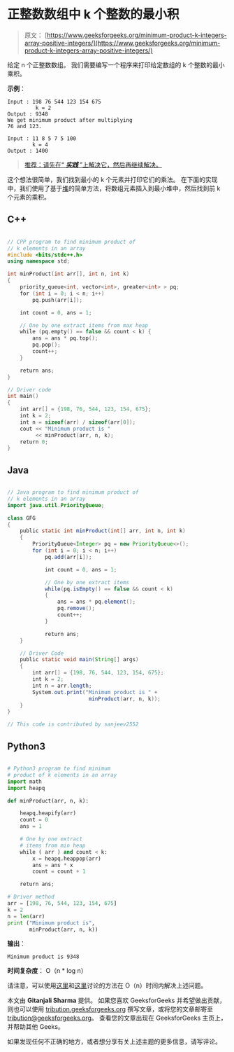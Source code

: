 # 正整数数组中 k 个整数的最小积

> 原文： [https://www.geeksforgeeks.org/minimum-product-k-integers-array-positive-integers/](https://www.geeksforgeeks.org/minimum-product-k-integers-array-positive-integers/)

给定 n 个正整数数组。 我们需要编写一个程序来打印给定数组的 k 个整数的最小乘积。

**示例**：

```
Input : 198 76 544 123 154 675
         k = 2
Output : 9348
We get minimum product after multiplying
76 and 123.

Input : 11 8 5 7 5 100
        k = 4
Output : 1400

```

> [推荐：请先在“ ***实践*** ”上解决它，然后再继续解决。](https://practice.geeksforgeeks.org/problems/minimum-product-of-k-integers/0)

这个想法很简单，我们找到最小的 k 个元素并打印它们的乘法。 在下面的实现中，我们使用了基于[堆](https://www.geeksforgeeks.org/heap-data-structure/)的简单方法，将数组元素插入到最小堆中，然后找到前 k 个元素的乘积。

## C++ 

```cpp

// CPP program to find minimum product of 
// k elements in an array 
#include <bits/stdc++.h> 
using namespace std; 

int minProduct(int arr[], int n, int k) 
{ 
    priority_queue<int, vector<int>, greater<int> > pq; 
    for (int i = 0; i < n; i++) 
        pq.push(arr[i]); 

    int count = 0, ans = 1; 

    // One by one extract items from max heap 
    while (pq.empty() == false && count < k) { 
        ans = ans * pq.top(); 
        pq.pop(); 
        count++; 
    } 

    return ans; 
} 

// Driver code 
int main() 
{ 
    int arr[] = {198, 76, 544, 123, 154, 675}; 
    int k = 2; 
    int n = sizeof(arr) / sizeof(arr[0]); 
    cout << "Minimum product is "
         << minProduct(arr, n, k); 
    return 0; 
} 

```

## Java

```java

// Java program to find minimum product of  
// k elements in an array 
import java.util.PriorityQueue; 

class GFG 
{ 
    public static int minProduct(int[] arr, int n, int k)  
    { 
        PriorityQueue<Integer> pq = new PriorityQueue<>(); 
        for (int i = 0; i < n; i++) 
            pq.add(arr[i]); 

            int count = 0, ans = 1; 

            // One by one extract items 
            while(pq.isEmpty() == false && count < k) 
            { 
                ans = ans * pq.element(); 
                pq.remove(); 
                count++; 
            } 

            return ans; 
    } 

    // Driver Code 
    public static void main(String[] args) 
    { 
        int arr[] = {198, 76, 544, 123, 154, 675}; 
        int k = 2; 
        int n = arr.length; 
        System.out.print("Minimum product is " +  
                          minProduct(arr, n, k)); 
    } 
} 

// This code is contributed by sanjeev2552 

```

## Python3

```py

# Python3 program to find minimum 
# product of k elements in an array 
import math  
import heapq 

def minProduct(arr, n, k): 

    heapq.heapify(arr) 
    count = 0
    ans = 1

    # One by one extract  
    # items from min heap 
    while ( arr ) and count < k: 
        x = heapq.heappop(arr) 
        ans = ans * x 
        count = count + 1

    return ans; 

# Driver method 
arr = [198, 76, 544, 123, 154, 675] 
k = 2
n = len(arr) 
print ("Minimum product is", 
       minProduct(arr, n, k)) 

```

**输出**：

```
Minimum product is 9348

```

**时间复杂度**： O（n * log n）

请注意，可以使用[这里](https://www.geeksforgeeks.org/kth-smallestlargest-element-unsorted-array-set-2-expected-linear-time/)和[这里](https://www.geeksforgeeks.org/kth-smallestlargest-element-unsorted-array-set-3-worst-case-linear-time/)讨论的方法在 O（n）时间内解决上述问题。

本文由 **Gitanjali Sharma** 提供。 如果您喜欢 GeeksforGeeks 并希望做出贡献，则也可以使用 [tribution.geeksforgeeks.org](http://www.contribute.geeksforgeeks.org) 撰写文章，或将您的文章邮寄至 tribution@geeksforgeeks.org。 查看您的文章出现在 GeeksforGeeks 主页上，并帮助其他 Geeks。

如果发现任何不正确的地方，或者想分享有关上述主题的更多信息，请写评论。

